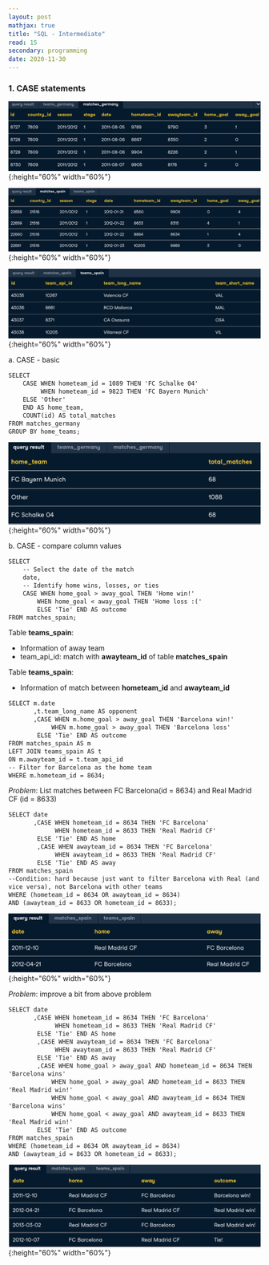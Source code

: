 ```yaml
---
layout: post
mathjax: true
title: "SQL - Intermediate"
read: 15
secondary: programming
date: 2020-11-30
---
```


### 1. CASE statements
![](sql-intermediate.png){:height="60%" width="60%"}

![](sql-intermediate3.png){:height="60%" width="60%"}

![](sql-intermediate4.png){:height="60%" width="60%"}

a. CASE - basic

```-sql
SELECT 
    CASE WHEN hometeam_id = 1089 THEN 'FC Schalke 04'
         WHEN hometeam_id = 9823 THEN 'FC Bayern Munich'
    ELSE 'Other' 
    END AS home_team,
    COUNT(id) AS total_matches
FROM matches_germany
GROUP BY home_teams;
```
![](sql-intermediate2.png){:height="60%" width="60%"}

b. CASE - compare column values
```-sql
SELECT 
	-- Select the date of the match
	date,
	-- Identify home wins, losses, or ties
	CASE WHEN home_goal > away_goal THEN 'Home win!'
        WHEN home_goal < away_goal THEN 'Home loss :(' 
        ELSE 'Tie' END AS outcome
FROM matches_spain;
```
 
Table **teams_spain**: 
+ Information of away team
+ team_api_id: match with **awayteam_id** of table **matches_spain**

Table **teams_spain**: 
+ Information of match between **hometeam_id** and **awayteam_id**

```-sql
SELECT m.date
       ,t.team_long_name AS opponent
       ,CASE WHEN m.home_goal > away_goal THEN 'Barcelona win!'
            WHEN m.home_goal > away_goal THEN 'Barcelona loss'
        ELSE 'Tie' END AS outcome
FROM matches_spain AS m
LEFT JOIN teams_spain AS t
ON m.awayteam_id = t.team_api_id
-- Filter for Barcelona as the home team
WHERE m.hometeam_id = 8634;
```

*Problem*: List matches between FC Barcelona(id = 8634) and Real Madrid CF (id = 8633)

```-sql
SELECT date
       ,CASE WHEN hometeam_id = 8634 THEN 'FC Barcelona'
             WHEN hometeam_id = 8633 THEN 'Real Madrid CF'
        ELSE 'Tie' END AS home
        ,CASE WHEN awayteam_id = 8634 THEN 'FC Barcelona'
             WHEN awayteam_id = 8633 THEN 'Real Madrid CF'
        ELSE 'Tie' END AS away
FROM matches_spain
--Condition: hard because just want to filter Barcelona with Real (and vice versa), not Barcelona with other teams
WHERE (hometeam_id = 8634 OR awayteam_id = 8634)
AND (awayteam_id = 8633 OR hometeam_id = 8633);
```
![](sql-intermediate5.png){:height="60%" width="60%"}

*Problem*: improve a bit from above problem 
```-sql
SELECT date
       ,CASE WHEN hometeam_id = 8634 THEN 'FC Barcelona'
             WHEN hometeam_id = 8633 THEN 'Real Madrid CF'
        ELSE 'Tie' END AS home
        ,CASE WHEN awayteam_id = 8634 THEN 'FC Barcelona'
             WHEN awayteam_id = 8633 THEN 'Real Madrid CF'
        ELSE 'Tie' END AS away
        ,CASE WHEN home_goal > away_goal AND hometeam_id = 8634 THEN 'Barcelona wins'
            WHEN home_goal > away_goal AND hometeam_id = 8633 THEN 'Real Madrid win!'
            WHEN home_goal < away_goal AND awayteam_id = 8634 THEN 'Barcelona wins'
            WHEN home_goal < away_goal AND awayteam_id = 8633 THEN 'Real Madrid win!'
        ELSE 'Tie' END AS outcome
FROM matches_spain
WHERE (hometeam_id = 8634 OR awayteam_id = 8634)
AND (awayteam_id = 8633 OR hometeam_id = 8633);
```
![](sql-intermediate6.png){:height="60%" width="60%"}